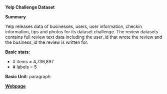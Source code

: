 **Yelp Challenge Dataset**

**Summary**

Yelp releases data of businesses, users, user information, checkin information, tips and photos for its dataset challenge. The review datasets contains full review text data including the user_id that wrote the review and the business_id the review is written for.

**Basic stats:**
+ \# items = 4,736,897
+ \# labels = 5


**Basic Unit**: paragraph


[**Webpage**](https://www.yelp.com/dataset/challenge)


